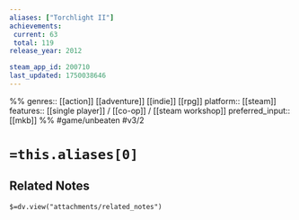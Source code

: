 ```yaml
---
aliases: ["Torchlight II"]
achievements:
 current: 63
 total: 119
release_year: 2012

steam_app_id: 200710
last_updated: 1750038646
---
```

%%
genres:: [[action]] [[adventure]] [[indie]] [[rpg]]
platform:: [[steam]]
features:: [[single player]] / [[co-op]] / [[steam workshop]]
preferred_input:: [[mkb]]
%%
#game/unbeaten
#v3/2

# `=this.aliases[0]`
## Related Notes
`$=dv.view("attachments/related_notes")`